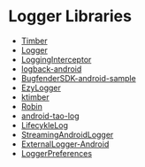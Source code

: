 
Logger Libraries
======================

* [Timber](https://github.com/JakeWharton/timber)
* [Logger](https://github.com/orhanobut/logger)
* [LoggingInterceptor](https://github.com/ihsanbal/LoggingInterceptor)
* [logback-android](https://github.com/tony19/logback-android)
* [BugfenderSDK-android-sample](https://github.com/bugfender/BugfenderSDK-android-sample)
* [EzyLogger](https://github.com/afiqiqmal/EzyLogger)
* [ktimber](https://github.com/ditacristianionut/ktimber)
* [Robin](https://github.com/balsikandar/Robin)
* [android-tao-log](https://github.com/lordtao/android-tao-log)
* [LifecykleLog](https://github.com/Chesire/LifecykleLog)
* [StreamingAndroidLogger](https://github.com/kibotu/StreamingAndroidLogger)
* [ExternalLogger-Android](https://github.com/guy-4444/ExternalLogger-Android)
* [LoggerPreferences](https://github.com/gurleensethi/LoggerPreferences)
